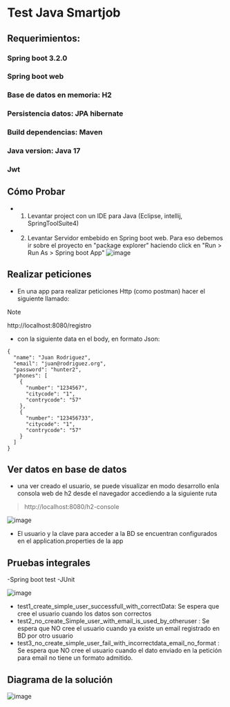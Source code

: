 # Test Java Smartjob #

## Requerimientos: ##
### Spring boot 3.2.0 ###
### Spring boot web ###
### Base de datos en memoria: H2 ###
### Persistencia datos: JPA hibernate ###
### Build dependencias: Maven ###
### Java version: Java 17 ###
### Jwt ###


## Cómo Probar ##

- 1. Levantar project con un IDE para Java (Eclipse, intellij, SpringToolSuite4)
- 2. Levantar Servidor embebido en Spring boot web. Para eso debemos ir sobre el proyecto en "package explorer" haciendo click  en  "Run > Run As > Spring boot App"
![image](https://github.com/davidlarocka/testsmartjob/assets/1700287/097d3ea1-c6d0-4e8a-9da4-e5ca4fd5bd70)

## Realizar peticiones ## 
- En una app para realizar peticiones Http (como postman) hacer el siguiente llamado: 
> [!NOTE]
http://localhost:8080/registro

- con la siguiente data en el body, en formato Json:

```
{
  "name": "Juan Rodriguez",
  "email": "juan@rodriguez.org",
  "password": "hunter2",
  "phones": [
    {
      "number": "1234567",
      "citycode": "1",
      "contrycode": "57"
    },
    {
      "number": "123456733",
      "citycode": "1",
      "contrycode": "57"
    }
  ]
}
```

## Ver datos en base de datos ## 
- una ver creado el usuario, se puede visualizar en modo desarrollo enla consola web de h2 desde el navegador accediendo a la siguiente ruta
> http://localhost:8080/h2-console

![image](https://github.com/davidlarocka/testsmartjob/assets/1700287/48d1499a-1c94-41ef-a2ec-1192f01158ee)

- El usuario y la clave para acceder a la BD se encuentran configurados en el application.properties de la app

## Pruebas integrales ##

-Spring boot test
-JUnit

![image](https://github.com/davidlarocka/testsmartjob/assets/1700287/9d308bf0-e535-4aa9-a962-accb4754488c)

- test1_create_simple_user_successfull_with_correctData: Se espera que cree el usuario cuando los datos son correctos
- test2_no_create_Simple_user_with_email_is_used_by_otheruser : Se espera que NO cree el usuario cuando ya existe un email registrado en BD por otro usuario
- test3_no_create_simple_user_fail_with_incorrectdata_email_no_format : Se espera que NO cree el usuario cuando el dato enviado en la petición para email no tiene un formato admitido. 

## Diagrama de la solución ##

![image](https://github.com/davidlarocka/testsmartjob/assets/1700287/38547282-1870-4528-a12a-002af93ad9be)

